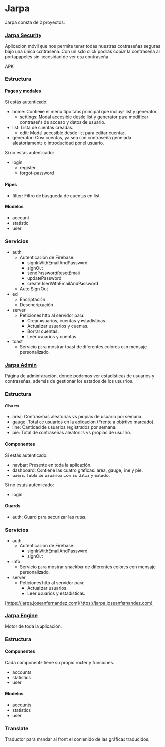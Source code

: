 # Jarpa

Jarpa consta de 3 proyectos:
### [Jarpa Security](https://github.com/joseanfernandez/jarpa-security) 
Aplicación móvil que nos permite tener todas nuestras contraseñas seguras bajo una única contraseña.
Con un solo click podrás copiar la contraseña al portapapeles sin necesidad de ver esa contraseña.

[APK](https://github.com/joseanfernandez/Jarpa/raw/master/Jarpa.apk)

### Estructura
#### Pages y modales
Si estás autenticado:
* home: Contiene el menú tipo tabs principal que incluye list y generator.
  - settings: Modal accesible desde list y generator para modificar contraseña de acceso y datos de usuario.
* list: Lista de cuentas creadas.
  - edit: Modal accesible desde list para editar cuentas.
* generator: Crea cuentas, ya sea con contraseña generada aleatoriamente o introducidad por el usuario.


Si no estás autenticado:
* login
  - register
  - forgot-password

#### Pipes
* filter: Filtro de búsqueda de cuentas en list.

#### Modelos
* account
* statistic
* user

### Servicios
* auth
  - Autenticación de Firebase: 
    * signInWithEmailAndPassword
    * signOut
    * sendPasswordResetEmail
    * updatePassword
    * createUserWithEmailAndPassword
  - Auto Sign Out
* ed
  - Encriptación
  - Desencriptación
* server
  - Peticiones http al servidor para:
    * Crear usuarios, cuentas y estadísticas.
    * Actualizar usuarios y cuentas.
    * Borrar cuentas.
    * Leer usuarios y cuentas.
* toast
  - Servicio para mostrar toast de diferentes colores con mensaje personalizado.

### [Jarpa Admin](https://github.com/joseanfernandez/jarpa-admin)
Página de administración, donde podemos ver estadísticas de usuarios y contraseñas, además de gestionar los estados de los usuarios.


### Estructura
#### Charts
* area:  Contraseñas aleatorias vs propias de usuario por semana.
* gauge: Total de usuarios en la aplicación (Frente a objetivo marcado).
* line: Cantidad de usuarios registrados por semana.
* pie: Total de contraseñas aleatorias vs propias de usuario.
#### Componentes
Si estás autenticado:
* navbar: Presente en toda la aplicación.
* dashboard: Contiene las cuatro gráficas: area, gauge, line y pie.
* users: Tabla de usuarios con su datos y estado.

Si no estás autenticado:
* login

#### Guards
* auth: Guard para securizar las rutas.

### Servicios
* auth
  - Autenticación de Firebase: 
    * signInWithEmailAndPassword
    * signOut
* info
  - Servicio para mostrar snackbar de diferentes colores con mensaje personalizado.
* server
  - Peticiones http al servidor para:
    * Actualizar usuarios.
    * Leer usuarios y estadísticas.

[https://jarpa.joseanfernandez.com](https://jarpa.joseanfernandez.com)

### [Jarpa Engine](https://github.com/joseanfernandez/jarpa-engine)
Motor de toda la aplicación.


### Estructura
#### Componentes
Cada componente tiene su propio router y funciones.
* accounts
* statistics
* user

#### Modelos
* accounts
* statistics
* user

### Translate
Traductor para mandar al front el contenido de las gráficas traducidos.


